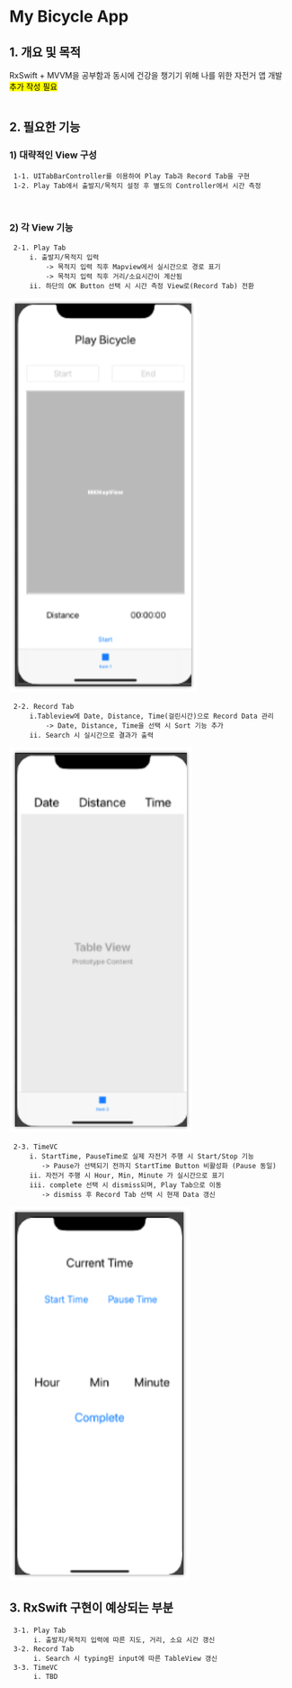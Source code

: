 # My Bicycle App</br>

## 1. 개요 및 목적
RxSwift + MVVM을 공부함과 동시에 건강을 챙기기 위해 나를 위한 자전거 앱 개발</br>
<mark>추가 작성 필요</mark></br>
</br>
## 2. 필요한 기능
### 1) 대략적인 View 구성
     1-1. UITabBarController를 이용하여 Play Tab과 Record Tab을 구현
     1-2. Play Tab에서 출발지/목적지 설정 후 별도의 Controller에서 시간 측정
</br>

### 2) 각 View 기능
     2-1. Play Tab
         i. 출발지/목적지 입력
             -> 목적지 입력 직후 Mapview에서 실시간으로 경로 표기
             -> 목적지 입력 직후 거리/소요시간이 계산됨
         ii. 하단의 OK Button 선택 시 시간 측정 View로(Record Tab) 전환
<img src = "https://github.com/chalie00/MyBicycle/blob/init/Image/playtab.png">
</br>

     2-2. Record Tab
         i.Tableview에 Date, Distance, Time(걸린시간)으로 Record Data 관리
             -> Date, Distance, Time을 선택 시 Sort 기능 추가
         ii. Search 시 실시간으로 결과가 출력
<img src = "https://github.com/chalie00/MyBicycle/blob/init/Image/recordtab.png">
</br>

     2-3. TimeVC
         i. StartTime, PauseTime로 실제 자전거 주행 시 Start/Stop 기능
            -> Pause가 선택되기 전까지 StartTime Button 비활성화 (Pause 동일)
         ii. 자전거 주행 시 Hour, Min, Minute 가 실시간으로 표기
         iii. complete 선택 시 dismiss되며, Play Tab으로 이동
            -> dismiss 후 Record Tab 선택 시 현재 Data 갱신
<img src = "https://github.com/chalie00/MyBicycle/blob/init/Image/timevc.png">

## 3. RxSwift 구현이 예상되는 부분
     3-1. Play Tab
          i. 출발지/목적지 입력에 따른 지도, 거리, 소요 시간 갱신
     3-2. Record Tab
          i. Search 시 typing된 input에 따른 TableView 갱신
     3-3. TimeVC
          i. TBD

 
